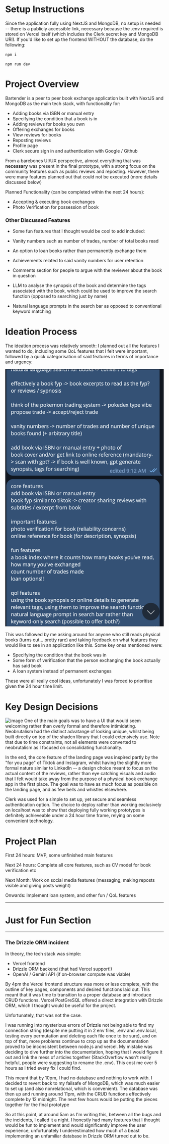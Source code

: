 # Setup Instructions
Since the application fully using NextJS and MongoDB, no setup is needed -- there is a publicly accessible link, necessary because the .env required is stored on Vercel itself (which includes the Clerk secret key and MongoDB URI). If you'd like to set up the frontend WITHOUT the database, do the following:
```
npm i
```

```
npm run dev
```

# Project Overview
Bartender is a peer to peer book exchange application built with NextJS and MongoDB as the main tech stack, with functionality for:
- Adding books via ISBN or manual entry
- Specifying the condition that a book is in
- Adding reviews for books you own
- Offering exchanges for books
- View reviews for books
- Reposting reviews
- Profile page
- Clerk secure sign in and authentication with Google / Github

From a barebones UI/UX perspective, almost everything that was **necessary** was present in the final prototype, with a strong focus on the community features such as public reviews and reposting. However, there were many features planned out that could not be executed (more details discussed below)

Planned Functionality (can be completed within the next 24 hours):
- Accepting & executing book exchanges
- Photo Verification for possession of book

### Other Discussed Features
- Some fun features that I thought would be cool to add included:
- Vanity numbers such as number of trades, number of total books read
- An option to loan books rather than permanently exchange them
- Achievements related to said vanity numbers for user retention

- Comments section for people to argue with the reviewer about the book in question
- LLM to analyse the synopsis of the book and determine the tags associated with the book, which could be used to improve the search function (opposed to searching just by name)
- Natural language prompts in the search bar as opposed to conventional keyword matching

# Ideation Process

The ideation process was relatively smooth: I planned out all the features I wanted to do, including some QoL features that I felt were important, followed by a quick categorisation of said features in terms of importance and urgency:

![alt text](image.png)

This was followed by me asking around for anyone who still reads physical books (turns out... pretty rare) and taking feedback on what features they would like to see in an application like this. Some key ones mentioned were:
- Specifying the condition that the book was in
- Some form of verification that the person exchanging the book actually has said book
- A loan system instead of permanent exchanges

These were all really cool ideas, unfortunately I was forced to prioritise given the 24 hour time limit.

# Key Design Decisions

<img width="833" alt="image" src="https://github.com/user-attachments/assets/9601013c-aa58-484b-9725-41c3e54bf96e" />
One of the main goals was to have a UI that would seem welcoming rather than overly formal and therefore intimidating. Neobrutalism had the distinct advatange of looking unique, whilst being built directly on top of the shadcn library that I could extensively use. Note that due to time constraints, not all elements were converted to neobrutalism as I focused on consolidating functionality.

In the end, the core feature of the landing page was inspired partly by the "for you page" of Tiktok and Instagram, whilst having the slightly more formal nature similar to LinkedIn -- a design choice meant to focus on the actual content of the reviews, rather than eye catching visuals and audio that I felt would take away from the purpose of a physical book exchange app in the first place. The goal was to have as much focus as possible on the landing page, and as few bells and whistles elsewhere.

Clerk was used for a simple to set up, yet secure and seamless authentication option. The choice to deploy rather than working exclusively on localhost was to show that deploying fully working prototypes is definitely achieveable under a 24 hour time frame, relying on some convenient technology.

# Project Plan
First 24 hours: MVP, some unfinished main features

Next 24 hours: Complete all core features, such as CV model for book verification etc

Next Month: Work on social media features (messaging, making reposts visible and giving posts weight)

Onwards: Implement loan system, and other fun / QoL features

  
***
# **Just for Fun Section**
***

### The Drizzle ORM incident
In theory, the tech stack was simple:
- Vercel frontend
- Drizzle ORM backend (that had Vercel support!)
- OpenAI / Gemini API (if on-browser compute was viable)

By 4pm the Vercel frontend structure was more or less complete, with the outline of key pages, components and desired functions laid out. This meant that it was time to transition to a proper database and introduce CRUD functions. Vercel PostGreSQL offered a direct integration with Drizzle ORM, which I thought would be useful for the project.

Unfortunately, that was not the case.

I was running into mysterious errors of Drizzle not being able to find my connection string (despite me putting it in 2 env files, .env and .env.local, testing every permutation and deleting each file once to be sure), and on top of that, more problems continue to crop up as the documentation proved to be inconsistent between node.js and vercel. My mistake was deciding to dive further into the documentation, hoping that I would figure it out and link the mess of articles together (StackOverflow wasn't really helpful, people were suggesting to rename the .env). This cost me over 5 hours as I tried every fix I could find.

This meant that by 10pm, I had no database and nothing to work with. I decided to revert back to my failsafe of MongoDB, which was much easier to set up (and also nonrelational, which is convenient). The database was then up and running around 11pm, with the CRUD functions effectively complete by 12 midnight. The next few hours would be putting the pieces together for the final prototype

So at this point, at around 5am as I'm writing this, between all the bugs and the incidents, I called it a night. I honestly had many features that I thought would be fun to implement and would significantly improve the user experience, unfortunately I underestimated how much of a beast implementing an unfamiliar database in Drizzle ORM turned out to be.

